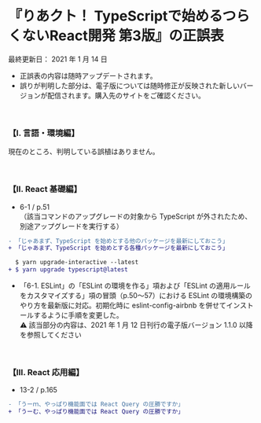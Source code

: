 <!-- markdownlint-disable MD010 MD029 MD032 -->
# 『りあクト！ TypeScriptで始めるつらくないReact開発 第3版』の正誤表

最終更新日： 2021 年 1 月 14 日

- 正誤表の内容は随時アップデートされます。
- 誤りが判明した部分は、電子版については随時修正が反映された新しいバージョンが配信されます。購入先のサイトをご確認ください。

<br />

### 【Ⅰ. 言語・環境編】

現在のところ、判明している誤植はありません。

<br />

### 【Ⅱ. React 基礎編】

- 6-1 / p.51  
（該当コマンドのアップグレードの対象から TypeScript が外されたため、別途アップグレードを実行する）

```diff
- 「じゃあまず、TypeScript を始めとする他のパッケージを最新にしておこう」
+ 「じゃあまず、TypeScript を始めとする各種パッケージを最新にしておこう」

  $ yarn upgrade-interactive --latest
+ $ yarn upgrade typescript@latest
```

- 「6-1. ESLint」の「ESLint の環境を作る」項および「ESLint の適用ルールをカスタマイズする」項の冒頭（p.50〜57）における ESLint の環境構築のやり方を最新版に対応。初期化時に eslint-config-airbnb を併せてインストールするように手順を変更した。  
:warning: 該当部分の内容は、2021 年 1 月 12 日刊行の電子版バージョン 1.1.0 以降を参照してください

<br />

### 【Ⅲ. React 応用編】

- 13-2 / p.165

```diff
- 「うーｍ、やっぱり機能面では React Query の圧勝ですか」
+ 「うーむ、やっぱり機能面では React Query の圧勝ですか」
```
